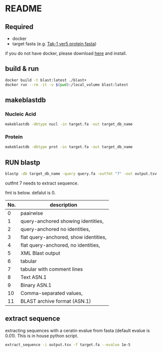 # README

## Required

- docker
- target fasta (e.g. [Tak-1 ver5 protein fasta](http://marchantia.info/download/tak1v5.1/MpTak1v5.1_r1.protein.fasta))

if you do not have docker, please download [here](https://docs.docker.com/get-docker/) and install.

## build & run

```bash
docker build -t blast:latest ./blast+
docker run --rm -it -v $(pwd):/local_volume blast:latest
```

## makeblastdb

### Nucleic Acid

```bash
makeblastdb -dbtype nucl -in target.fa -out target_db_name
```

### Protein

```bash
makeblastdb -dbtype prot -in target.fa -out target_db_name
```

## RUN blastp

```bash
blastp -db target_db_name -query query.fa -outfmt "7" -out output.tsv
```

outfmt 7 needs to extract sequence.

fmt is below. defalut is 0.

|No.|description|
|---|---|
|0|paairwise|
|1|query-anchored showing identities,|
|2|query-anchored no identities,|
|3|flat query-anchored, show identities,|
|4|flat query-anchored, no identities,|
|5|XML Blast output|
|6|tabular|
|7|tabular with comment lines|
|8|Text ASN.1|
|9|Binary ASN.1|
|10|Comma-separated values,|
|11|BLAST archive format (ASN.1)|

## extract sequence

extracting sequences with a ceratin evalue from fasta (default evalue is 0.01). This is in house python script.

```bash
extract_sequence -i output.tsv -f target.fa --evalue 1e-5
```
